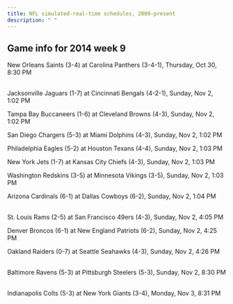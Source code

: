 ```yaml
---
title: NFL simulated-real-time schedules, 2009-present
description: " "
---
```


## Game info for 2014 week 9
New Orleans Saints (3-4) at Carolina Panthers (3-4-1), Thursday, Oct 30, 8:30 PM

<br/>Jacksonville Jaguars (1-7) at Cincinnati Bengals (4-2-1), Sunday, Nov 2, 1:02 PM

Tampa Bay Buccaneers (1-6) at Cleveland Browns (4-3), Sunday, Nov 2, 1:02 PM

San Diego Chargers (5-3) at Miami Dolphins (4-3), Sunday, Nov 2, 1:02 PM

Philadelphia Eagles (5-2) at Houston Texans (4-4), Sunday, Nov 2, 1:03 PM

New York Jets (1-7) at Kansas City Chiefs (4-3), Sunday, Nov 2, 1:03 PM

Washington Redskins (3-5) at Minnesota Vikings (3-5), Sunday, Nov 2, 1:03 PM

Arizona Cardinals (6-1) at Dallas Cowboys (6-2), Sunday, Nov 2, 1:04 PM

<br/>St. Louis Rams (2-5) at San Francisco 49ers (4-3), Sunday, Nov 2, 4:05 PM

Denver Broncos (6-1) at New England Patriots (6-2), Sunday, Nov 2, 4:25 PM

Oakland Raiders (0-7) at Seattle Seahawks (4-3), Sunday, Nov 2, 4:26 PM

<br/>Baltimore Ravens (5-3) at Pittsburgh Steelers (5-3), Sunday, Nov 2, 8:30 PM

<br/>Indianapolis Colts (5-3) at New York Giants (3-4), Monday, Nov 3, 8:31 PM

